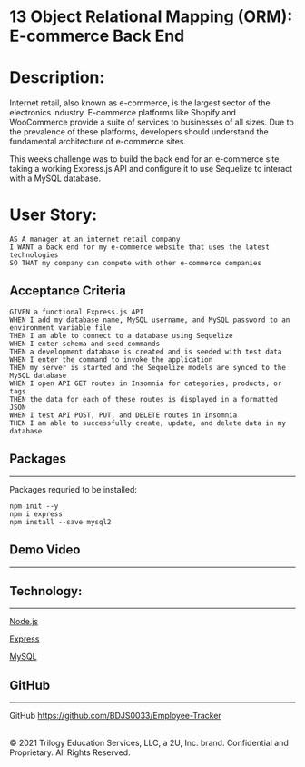 # 13 Object Relational Mapping (ORM): E-commerce Back End

# Description:

Internet retail, also known as e-commerce, is the largest sector of the electronics industry. E-commerce platforms like Shopify and WooCommerce provide a suite of services to businesses of all sizes. Due to the prevalence of these platforms, developers should understand the fundamental architecture of e-commerce sites.

This weeks challenge was to build the back end for an e-commerce site, taking a working Express.js API and configure it to use Sequelize to interact with a MySQL database.

# User Story: 
```
AS A manager at an internet retail company
I WANT a back end for my e-commerce website that uses the latest technologies
SO THAT my company can compete with other e-commerce companies
```
## Acceptance Criteria
```
GIVEN a functional Express.js API
WHEN I add my database name, MySQL username, and MySQL password to an environment variable file
THEN I am able to connect to a database using Sequelize
WHEN I enter schema and seed commands
THEN a development database is created and is seeded with test data
WHEN I enter the command to invoke the application
THEN my server is started and the Sequelize models are synced to the MySQL database
WHEN I open API GET routes in Insomnia for categories, products, or tags
THEN the data for each of these routes is displayed in a formatted JSON
WHEN I test API POST, PUT, and DELETE routes in Insomnia
THEN I am able to successfully create, update, and delete data in my database
```
## Packages
______________

Packages requried to be installed:

```
npm init --y
npm i express
npm install --save mysql2
```

## Demo Video
________


## Technology:
________________________
<p><a href="https://nodejs.org/">Node.js</a></p>
<p><a href="https://www.npmjs.com/package/express">Express</a></p>
<p><a href="https://www.npmjs.com/package/mysql">MySQL</a></p>


## GitHub
________________

GitHub https://github.com/BDJS0033/Employee-Tracker


<br />
© 2021 Trilogy Education Services, LLC, a 2U, Inc. brand. Confidential and Proprietary. All Rights Reserved.
